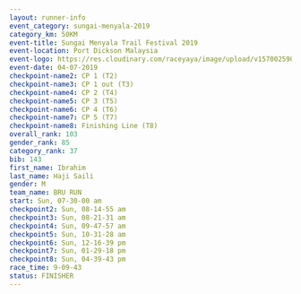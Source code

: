 ```yaml
---
layout: runner-info 
event_category: sungai-menyala-2019 
category_km: 50KM 
event-title: Sungai Menyala Trail Festival 2019 
event-location: Port Dickson Malaysia 
event-logo: https://res.cloudinary.com/raceyaya/image/upload/v1570025907/logo/smft_rwzxh1.jpg 
event-date: 04-07-2019 
checkpoint-name2: CP 1 (T2) 
checkpoint-name3: CP 1 out (T3) 
checkpoint-name4: CP 2 (T4) 
checkpoint-name5: CP 3 (T5) 
checkpoint-name6: CP 4 (T6) 
checkpoint-name7: CP 5 (T7) 
checkpoint-name8: Finishing Line (T8) 
overall_rank: 103
gender_rank: 85
category_rank: 37
bib: 143
first_name: Ibrahim
last_name: Haji Saili
gender: M
team_name: BRU RUN
start: Sun, 07-30-00 am
checkpoint2: Sun, 08-14-55 am
checkpoint3: Sun, 08-21-31 am
checkpoint4: Sun, 09-47-57 am
checkpoint5: Sun, 10-31-28 am
checkpoint6: Sun, 12-16-39 pm
checkpoint7: Sun, 01-29-18 pm
checkpoint8: Sun, 04-39-43 pm
race_time: 9-09-43
status: FINISHER
---
```

